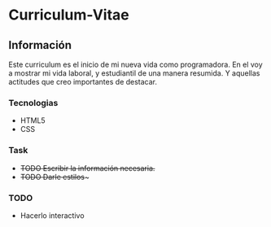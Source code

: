 # Curriculum-Vitae
## Información

Este curriculum es el inicio de mi nueva vida como programadora. En el voy a mostrar mi vida laboral, y estudiantil de una manera resumida. Y aquellas actitudes que creo importantes de destacar.

### Tecnologias

- HTML5
- CSS

### Task
 - ~~TODO Escribir la información necesaria.~~
 - ~~TODO Darle estilos~~~

### TODO

- Hacerlo interactivo
 

